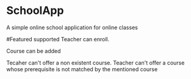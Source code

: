 # SchoolApp
A simple online school application for online classes

#Featured supported
Teacher can enroll.

Course can be added

Tecaher can't offer a non existent course.
Teacher can't offer a course whose prerequisite is not matched by the mentioned course
